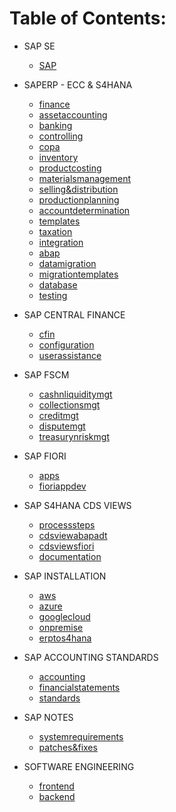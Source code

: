 # Table of Contents:

  * SAP SE
    - [SAP](./SAP/sap/index)

  * SAPERP - ECC & S4HANA

    - [finance](./SAPERP-ECC&S4HANA/finance/index)
    - [assetaccounting](./SAPERP-ECC&S4HANA/assetaccounting/index)
    - [banking](./SAPERP-ECC&S4HANA/banking/index)
    - [controlling](./SAPERP-ECC&S4HANA/controlling/index)
    - [copa](./SAPERP-ECC&S4HANA/copa/index)
    - [inventory](./SAPERP-ECC&S4HANA/inventory/index)
    - [productcosting](./SAPERP-ECC&S4HANA/productcosting/index)
    - [materialsmanagement](./SAPERP-ECC&S4HANA/materialsmanagement/index)
    - [selling&distribution](./SAPERP-ECC&S4HANA/selling&distribution/index)
    - [productionplanning](./SAPERP-ECC&S4HANA/productionplanning/index)
    - [accountdetermination](./SAPERP-ECC&S4HANA/accountdetermination/index)
    - [templates](./SAPERP-ECC&S4HANA/templates/index)
    - [taxation](./SAPERP-ECC&S4HANA/taxation/index)
    - [integration](./SAPERP-ECC&S4HANA/integration/index)
    - [abap](./SAPERP-ECC&S4HANA/abap/index)
    - [datamigration](./SAPERP-ECC&S4HANA/datamigration/index)
    - [migrationtemplates](./SAPERP-ECC&S4HANA/migrationtemplates/index)
    - [database](./SAPERP-ECC&S4HANA/database/index)
    - [testing](./SAPERP-ECC&S4HANA/testing/index)

  * SAP CENTRAL FINANCE
    - [cfin](./SAPCENTRALFINANCE/cfin/index)
    - [configuration](./SAPCENTRALFINANCE/configuration/index)
    - [userassistance](./SAPCENTRALFINANCE/userassistance/index)

  * SAP FSCM
    - [cashnliquiditymgt](./SAPFSCM/cashnliquiditymgt/index)
    - [collectionsmgt](./SAPFSCM/collectionsmgt/index)
    - [creditmgt](./SAPFSCM/creditmgt/index)
    - [disputemgt](./SAPFSCM/disputemgt/index)
    - [treasurynriskmgt](./SAPFSCM/treasurynriskmgt/index)

  * SAP FIORI
    - [apps](./SAPFIORI/apps/index)
    - [fioriappdev](./SAPFIORI/fioriappdev/index)

  * SAP S4HANA CDS VIEWS
    - [processsteps](./SAPS4CDSVIEWS/processsteps/index)
    - [cdsviewabapadt](./SAPS4CDSVIEWS/cdsviewabapadt/index)
    - [cdsviewsfiori](./SAPS4CDSVIEWS/cdsviewsfiori/index)
    - [documentation](./SAPS4CDSVIEWS/documentation/index)

  * SAP INSTALLATION
    - [aws](./SAPINSTALLATION/AWS/index)
    - [azure](./SAPINSTALLATION/AZURE/index)
    - [googlecloud](./SAPINSTALLATION/GCLOUD/index)
    - [onpremise](./SAPINSTALLATION/ONPREMISE/index)
    - [erptos4hana](./SAPINSTALLATION/ERPtoS4Hana/index)

  * SAP ACCOUNTING STANDARDS

    - [accounting](./SAPACCSTANDARDS/accounting/index)
    - [financialstatements](./SAPACCSTANDARDS/financialstatements/index)
    - [standards](./SAPACCSTANDARDS/standards/index)

  * SAP NOTES

    - [systemrequirements](./SAPNOTES/systemrequirements/index)
    - [patches&fixes](./SAPNOTES/patches&fixes/index)

  * SOFTWARE ENGINEERING

    - [frontend](./SOFTWARE.ENGG/frontend/index)
    - [backend](./SOFTWARE.ENGG/backend/index)

<style> #disqus_thread { display: none}</style>
